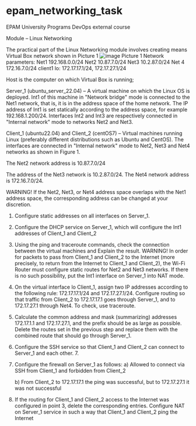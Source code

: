 # epam_networking_task
EPAM University Programs DevOps external course

Module – Linux Networking

The practical part of the Linux Networking module involves creating means Virtual Box network shown in Picture 1
![image](https://user-images.githubusercontent.com/106541199/215833337-7f0530aa-48c5-43ea-9879-0385504a8558.png)
                                         Picture 1
Network parameters:
Net1 192.168.0.0/24
Net2 10.87.7.0/24
Net3 10.2.87.0/24
Net 4 172.16.7.0/24
client1 lo: 172.17.17.1/24, 172.17.27.1/24




Host is the computer on which Virtual Box is running;

Server_1 (ubuntu_server_22.04) – A virtual machine on which the Linux OS is deployed. Int1 of this machine in "Network bridge" mode is connected to the Net1 network, that is, it is in the address space of the home network. The IP address of Int1 is set statically according to the address space, for example 192.168.1.200/24. Interfaces Int2 and Int3 are respectively connected in "Internal network" mode to networks Net2 and Net3.

Client_1 (ubuntu22.04) and Client_2 (centOS7) – Virtual machines running Linux (preferably different distributions such as Ubuntu and CentOS). The interfaces are connected in "Internal network" mode to Net2, Net3 and Net4 networks as shown in Figure 1.

The Net2 network address is 10.87.7.0/24

The address of the Net3 network is 10.2.87.0/24. The Net4 network address is 172.16.7.0/24.

WARNING! If the Net2, Net3, or Net4 address space overlaps with the Net1 address space, the corresponding address can be changed at your discretion.

 1. Configure static addresses on all interfaces on Server_1.
 2. Configure the DHCP service on Server_1, which will configure the Int1 addresses of Client_1 and Client_2
 3. Using the ping and traceroute commands, check the connection between the virtual machines and Explain the result.
WARNING! In order for packets to pass from Client_1 and Client_2 to the Internet (more precisely, to return from the Internet to Client_1 and Client_2), the Wi-Fi Router must configure static routes for Net2 and Net3 networks. If there is no such possibility, put the Int1 interface on Server_1 into NAT mode.

 4. On the virtual interface lo Client_1, assign two IP addresses according to the following rule: 172.17.17.1/24 and 172.17.27.1/24. Configure routing so that traffic from Client_2 to 172.17.17.1 goes through Server_1, and to 172.17.27.1 through Net4. To check, use traceroute.
 5. Calculate the common address and mask (summarizing) addresses 172.17.1.1 and 172.17.27.1, and the prefix should be as large as possible. Delete the routes set in the previous step and replace them with the combined route that should go through Server_1.
 6. Configure the SSH service so that Client_1 and Client_2 can
connect to Server_1 and each other. 7.

 7. Configure the firewall on Server_1 as follows:
    a) Allowed to connect via SSH from Client_1 and forbidden from Client_2

    b) From Client_2 to 172.17.17.1 the ping was successful, but to 172.17.27.1 it was not successful

 8. If the routing for Client_1 and Client_2 access to the Internet was configured in point 3, delete the corresponding entries. Configure NAT on Server_1 service in such a way that Client_1 and Client_2 ping the Internet
